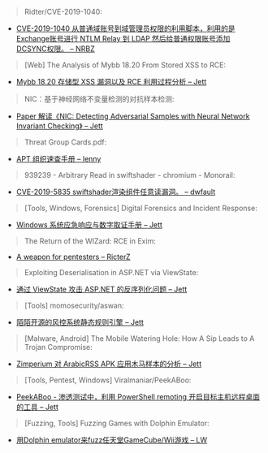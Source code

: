 > Ridter/CVE-2019-1040: 


* [CVE-2019-1040 从普通域账号到域管理员权限的利用脚本，利用的是Exchange账号进行 NTLM Relay 到 LDAP 然后给普通权限账号添加DCSYNC权限。 – NRBZ](https://github.com/Ridter/CVE-2019-1040)



> [Web] The Analysis of Mybb 18.20 From Stored XSS to RCE: 


* [Mybb 18.20 存储型 XSS 漏洞以及 RCE 利用过程分析 – Jett](https://medium.com/@knownsec404team/the-analysis-of-mybb-18-20-from-stored-xss-to-rce-7234d7cc0e72?postPublishedType=initial)



> NIC：基于神经网络不变量检测的对抗样本检测: 


* [Paper 解读《NIC: Detecting Adversarial Samples with Neural Network Invariant Checking》 – Jett](http://www.arkteam.net/?p=4366)



> Threat Group Cards.pdf: 


* [APT 组织速查手册 – lenny](https://www.dropbox.com/s/ds0ra0c8odwsv3m/Threat%20Group%20Cards.pdf?dl=0)



> 939239 - Arbitrary Read in swiftshader - chromium - Monorail: 


* [CVE-2019-5835 swiftshader渲染组件任意读漏洞。 – dwfault](https://bugs.chromium.org/p/chromium/issues/detail?id=939239)



> [Tools, Windows, Forensics] Digital Forensics and Incident Response: 


* [Windows 系统应急响应与数字取证手册 – Jett](https://jpminty.github.io//cheatsheet/DFIR/)



> The Return of the WIZard: RCE in Exim: 


* [A weapon for pentesters – RicterZ](https://glitchwitch.io/blog/2019-06/exploiting-cve-2019-10149/)



> Exploiting Deserialisation in ASP.NET via ViewState: 


* [通过 ViewState 攻击 ASP.NET 的反序列化问题 – Jett](https://soroush.secproject.com/blog/2019/04/exploiting-deserialisation-in-asp-net-via-viewstate/)



> [Tools] momosecurity/aswan: 


* [陌陌开源的风控系统静态规则引擎 – Jett](https://github.com/momosecurity/aswan)



> [Malware, Android] The Mobile Watering Hole: How A Sip Leads to A Trojan Compromise: 


* [Zimperium 对 ArabicRSS APK 应用木马样本的分析 – Jett](https://blog.zimperium.com/the-mobile-watering-hole-how-a-sip-leads-to-a-trojan-compromise/)



> [Tools, Pentest, Windows] Viralmaniar/PeekABoo: 


* [PeekABoo - 渗透测试中，利用 PowerShell remoting 开启目标主机远程桌面的工具 – Jett](https://github.com/Viralmaniar/PeekABoo)



> [Fuzzing, Tools] Fuzzing Games with Dolphin Emulator: 


* [用Dolphin emulator来fuzz任天堂GameCube/Wii游戏 – LW](https://jamchamb.github.io/portfolio/fuzzydolphin)